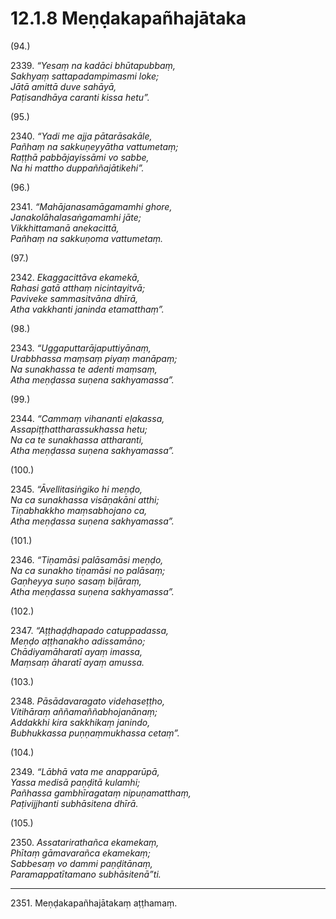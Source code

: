 # 12.1.8 Meṇḍakapañhajātaka

(94.)

2339\. _“Yesaṃ na kadāci bhūtapubbaṃ,_  
_Sakhyaṃ sattapadampimasmi loke;_  
_Jātā amittā duve sahāyā,_  
_Paṭisandhāya caranti kissa hetu”._  

(95.)

2340\. _“Yadi me ajja pātarāsakāle,_  
_Pañhaṃ na sakkuṇeyyātha vattumetaṃ;_  
_Raṭṭhā pabbājayissāmi vo sabbe,_  
_Na hi mattho duppaññajātikehi”._  

(96.)

2341\. _“Mahājanasamāgamamhi ghore,_  
_Janakolāhalasaṅgamamhi jāte;_  
_Vikkhittamanā anekacittā,_  
_Pañhaṃ na sakkuṇoma vattumetaṃ._  

(97.)

2342\. _Ekaggacittāva ekamekā,_  
_Rahasi gatā atthaṃ nicintayitvā;_  
_Paviveke sammasitvāna dhīrā,_  
_Atha vakkhanti janinda etamatthaṃ”._  

(98.)

2343\. _“Uggaputtarājaputtiyānaṃ,_  
_Urabbhassa maṃsaṃ piyaṃ manāpaṃ;_  
_Na sunakhassa te adenti maṃsaṃ,_  
_Atha meṇḍassa suṇena sakhyamassa”._  

(99.)

2344\. _“Cammaṃ vihananti eḷakassa,_  
_Assapiṭṭhattharassukhassa hetu;_  
_Na ca te sunakhassa attharanti,_  
_Atha meṇḍassa suṇena sakhyamassa”._  

(100.)

2345\. _“Āvellitasiṅgiko hi meṇḍo,_  
_Na ca sunakhassa visāṇakāni atthi;_  
_Tiṇabhakkho maṃsabhojano ca,_  
_Atha meṇḍassa suṇena sakhyamassa”._  

(101.)

2346\. _“Tiṇamāsi palāsamāsi meṇḍo,_  
_Na ca sunakho tiṇamāsi no palāsaṃ;_  
_Gaṇheyya suṇo sasaṃ biḷāraṃ,_  
_Atha meṇḍassa suṇena sakhyamassa”._  

(102.)

2347\. _“Aṭṭhaḍḍhapado catuppadassa,_  
_Meṇḍo aṭṭhanakho adissamāno;_  
_Chādiyamāharatī ayaṃ imassa,_  
_Maṃsaṃ āharatī ayaṃ amussa._  

(103.)

2348\. _Pāsādavaragato videhaseṭṭho,_  
_Vitihāraṃ aññamaññabhojanānaṃ;_  
_Addakkhi kira sakkhikaṃ janindo,_  
_Bubhukkassa puṇṇaṃmukhassa cetaṃ”._  

(104.)

2349\. _“Lābhā vata me anapparūpā,_  
_Yassa medisā paṇḍitā kulamhi;_  
_Pañhassa gambhīragataṃ nipuṇamatthaṃ,_  
_Paṭivijjhanti subhāsitena dhīrā._  

(105.)

2350\. _Assatarirathañca ekamekaṃ,_  
_Phītaṃ gāmavarañca ekamekaṃ;_  
_Sabbesaṃ vo dammi paṇḍitānaṃ,_  
_Paramappatītamano subhāsitenā”ti._  

---

2351\. Meṇḍakapañhajātakaṃ aṭṭhamaṃ.

